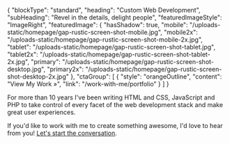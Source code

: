 {
    "blockType": "standard",
    "heading": "Custom Web Development",
    "subHeading": "Revel in the details, delight people",
    "featuredImageStyle": "ImageRight",
    "featuredImage": {
        "hasShadow": true,
        "mobile": "/uploads-static/homepage/gap-rustic-screen-shot-mobile.jpg",
        "mobile2x": "/uploads-static/homepage/gap-rustic-screen-shot-mobile-2x.jpg",
        "tablet": "/uploads-static/homepage/gap-rustic-screen-shot-tablet.jpg",
        "tablet2x": "/uploads-static/homepage/gap-rustic-screen-shot-tablet-2x.jpg",
        "primary": "/uploads-static/homepage/gap-rustic-screen-shot-desktop.jpg",
        "primary2x": "/uploads-static/homepage/gap-rustic-screen-shot-desktop-2x.jpg"
    },
    "ctaGroup": [
        {
            "style": "orangeOutline",
            "content": "View My Work &raquo;",
            "link": "/work-with-me/portfolio"
        }
    ]
}

For more than 10 years I've been writing HTML and CSS, JavaScript and PHP to take control of every facet of the web development stack and make great user experiences.

If you'd like to work with me to create something awesome, I'd love to hear from you! [Let's start the conversation](https://buzzingpixel.com/contact).
